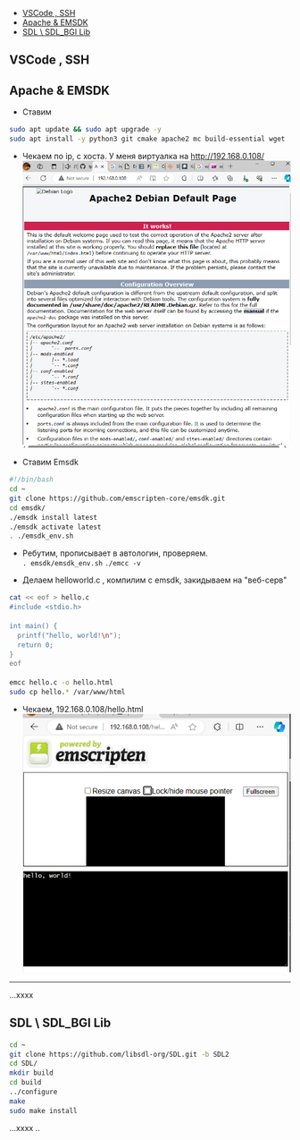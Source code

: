 - [VSCode , SSH](#vscode--ssh)
- [Apache \& EMSDK](#apache--emsdk)
- [SDL \\ SDL\_BGI Lib](#sdl--sdl_bgi-lib)

## VSCode , SSH



## Apache & EMSDK

- Ставим

```bash
sudo apt update && sudo apt upgrade -y
sudo apt install -y python3 git cmake apache2 mc build-essential wget
```

- Чекаем по ip, с хоста. У меня виртуалка на http://192.168.0.108/  
![alt text](image-3.png)


- Ставим Emsdk
  
```bash
#!/bin/bash
cd ~
git clone https://github.com/emscripten-core/emsdk.git
cd emsdk/
./emsdk install latest
./emsdk activate latest
. ./emsdk_env.sh
```

- Ребутим, прописывает в автологин, проверяем.  
`. emsdk/emsdk_env.sh`
`./emcc -v`

- Делаем helloworld.c , компилим с emsdk, закидываем на "веб-серв"  
```bash
cat << eof > hello.c
#include <stdio.h>

int main() {
  printf("hello, world!\n");
  return 0;
}
eof

emcc hello.c -o hello.html
sudo cp hello.* /var/www/html
```

- Чекаем, 192.168.0.108/hello.html  
![alt text](image-2.png)  




*******

...xxxx

## SDL \ SDL_BGI Lib


```bash
cd ~
git clone https://github.com/libsdl-org/SDL.git -b SDL2
cd SDL/
mkdir build
cd build
../configure
make
sudo make install
```

...xxxx
..